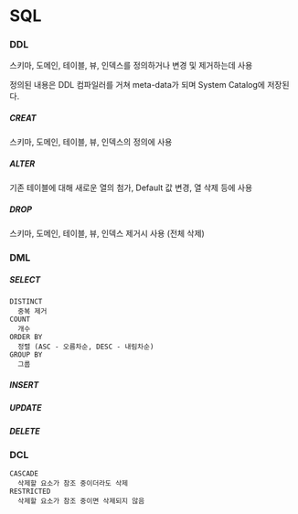 # SQL

### DDL
스키마, 도메인, 테이블, 뷰, 인덱스를 정의하거나 변경 및 제거하는데 사용

정의된 내용은 DDL 컴파일러를 거쳐 meta-data가 되며 System Catalog에 저장된다.

##### CREAT
스키마, 도메인, 테이블, 뷰, 인덱스의 정의에 사용

##### ALTER
기존 테이블에 대해 새로운 열의 첨가, Default 값 변경, 열 삭제 등에 사용

##### DROP
스키마, 도메인, 테이블, 뷰, 인덱스 제거시 사용 (전체 삭제)

### DML
##### SELECT
```
DISTINCT
  중복 제거
COUNT
  개수
ORDER BY
  정렬 (ASC - 오름차순, DESC - 내림차순)
GROUP BY
  그룹
```
##### INSERT
##### UPDATE
##### DELETE


### DCL





```
CASCADE
  삭제할 요소가 참조 중이더라도 삭제
RESTRICTED
  삭제할 요소가 참조 중이면 삭제되지 않음



```
